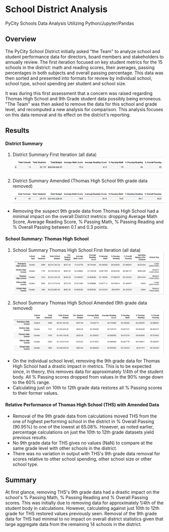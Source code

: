# School District Analysis
PyCity Schools Data Analysis Utilizing Python/Jupyter/Pandas

## Overview

The PyCity School District initially asked "the Team" to analyze school and student performance data for directors, board members and stakeholders to annually review. The
first iteration focused on key student metrics for the 15 schools in the district: math and reading scores, their averages, passing percentages in both subjects and
overall passing percentage. This data was then sorted and presented into formats for review by individual school, school type, school spending per student and school
size.

It was during this first assessment that a concern was raised regarding Thomas High School and 9th Grade student data possibly being erroneous. "The Team" was then 
asked to remove the data for this school and grade level, and recomputed a new analysis for comparison. This analysis focuses on this data removal and its effect on
the district's reporting.

## Results
#### District Summary
1. District Summary First Iteration (all data)
![](/Resources/figure03.png)

2. District Summary Amended (Thomas High School 9th grade data removed)
![](/Resources/figure04.png)

* Removing the suspect 9th grade data from Thomas High School had a minimal impact on the overall District metrics: dropping Average Math Score, Average Reading Score, % Passing Math, % Passing Reading and % Overall Passing between 0.1 and 0.3 points.


#### School Summary: Thomas High School
1. School Summary Thomas High School First Iteration (all data)
![](/Resources/figure01.png)

2. School Summary Thomas High School Amended (9th grade data removed)
![](/Resources/figure02.png)

* On the individual school level, removing the 9th grade data for Thomas High School had a drastic impact in metrics. This is to be expected since, in theory, this removes data for approximately 1/4th of the student body. All % Passing scores dropped from values in the 90% range down to the 60% range.
* Calculating just on 10th to 12th grade data restores all % Passing scores to their former values.


#### Relative Performance of Thomas High School (THS) with Amended Data

* Removal of the 9th grade data from calculations moved THS from the one of highest performing school in the district in % Overall Passing (90.95%) to one of the lowest at 65.08%. However, as noted earlier, percentage calculations on just the 10th to 12th grade datasets yield previous results.
* No 9th grade data for THS gives no values (NaN) to compare at the same grade level with other schools in the district.
* There was no variation in output with THS's 9th grade data removal for scores relative to other school spending, other school size or other school type.

## Summary

At first glance, removing THS's 9th grade data had a drastic impact on the school's % Passing Math, % Passing Reading and % Overall Passing scores. This was initially
due to removing data for approximately 1/4th of the student body in calculations. However, calculating against just 10th to 12th grade for THS restored values previously seen. Removal of the 9th grade data for THS had minimal to no impact on overall district statistics given that large aggregate data from the remaining 14 schools in the district.
